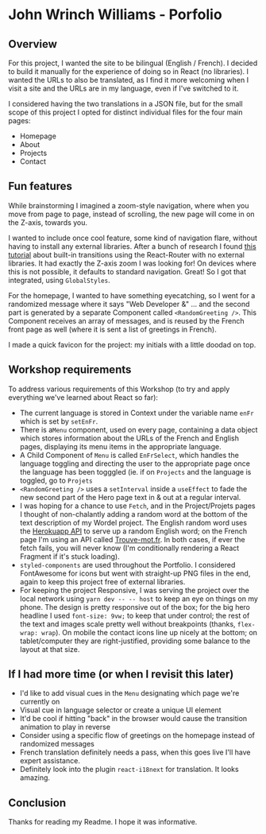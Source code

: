 # John Wrinch Williams - Porfolio

## Overview
For this project, I wanted the site to be bilingual (English / French).  I decided to build it manually for the experience of doing so in React (no libraries). I wanted the URLs to also be translated, as I find it more welcoming when I visit a site and the URLs are in my language, even if I've switched to it.

I considered having the two translations in a JSON file, but for the small scope of this project I opted for distinct individual files for the four main pages: 

* Homepage
* About
* Projects
* Contact

## Fun features
While brainstorming I imagined a zoom-style navigation, where when you move from page to page, instead of scrolling, the new page will come in on the Z-axis, towards you.

I wanted to include once cool feature, some kind of navigation flare, without having to install any external libraries.  After a bunch of research I found [this tutorial](https://javascript.plainenglish.io/page-transitions-in-reactjs-with-react-router-v6-and-the-built-in-view-transitions-api-no-73ab52c6fd7b) about built-in transitions using the React-Router with no external libraries.  It had exactly the Z-axis zoom I was looking for!  On devices where this is not possible, it defaults to standard navigation.  Great!  So I got that integrated, using ```GlobalStyles```.

For the homepage, I wanted to have something eyecatching, so I went for a randomized message where it says "Web Developer &" ... and the second part is generated by a separate Component called ```<RandomGreeting />```.  This Component receives an array of messages, and is reused by the French front page as well (where it is sent a list of greetings in French).

I made a quick favicon for the project: my initials with a little doodad on top.

## Workshop requirements
To address various requirements of this Workshop (to try and apply everything we've learned about React so far):

* The current language is stored in Context under the variable name ```enFr``` which is set by ```setEnFr```.
* There is a```Menu``` component, used on every page, containing a data object which stores information about the URLs of the French and English pages, displaying its menu items in the appropriate language.
* A Child Component of ```Menu``` is called ```EnFrSelect```, which handles the language toggling and directing the user to the appropriate page once the language has been togggled (ie. if on ```Projects``` and the language is toggled, go to ```Projets```
* ```<RandomGreeting />``` uses a ```setInterval``` inside a ```useEffect``` to fade the new second part of the Hero page text in & out at a regular interval.
* I was hoping for a chance to use ```Fetch```, and in the Project/Projets pages I thought of non-chalantly adding a random word at the bottom of the text description of my Wordel project.  The English random word uses the [Herokuapp API](https://random-word-api.herokuapp.com/word) to serve up a random English word; on the French page I'm using an API called [Trouve-mot.fr](https://trouve-mot.fr/api/random).  In both cases, if ever the fetch fails, you will never know (I'm conditionally rendering a React Fragment if it's stuck loading).
* ```styled-components``` are used throughout the Portfolio.  I considered FontAwesome for icons but went with straight-up PNG files in the end, again to keep this project free of external libraries.
* For keeping the project Responsive, I was serving the project over the local network using ```yarn dev -- -- host``` to keep an eye on things on my phone.  The design is pretty responsive out of the box; for the big hero headline I used ```font-size: 9vw;``` to keep that under control; the rest of the text and images scale pretty well without breakpoints (thanks, ```flex-wrap: wrap```).  On mobile the contact icons line up nicely at the bottom; on tablet/computer they are right-justified, providing some balance to the layout at that size.

## If I had more time (or when I revisit this later)

* I'd like to add visual cues in the ```Menu``` designating which page we're currently on
* Visual cue in language selector or create a unique UI element
* It'd be cool if hitting "back" in the browser would cause the transition animation to play in reverse
* Consider using a specific flow of greetings on the homepage instead of randomized messages
* French translation definitely needs a pass, when this goes live I'll have expert assistance.
* Definitely look into the plugin ```react-i18next``` for translation.  It looks amazing.
  
## Conclusion
Thanks for reading my Readme.  I hope it was informative.